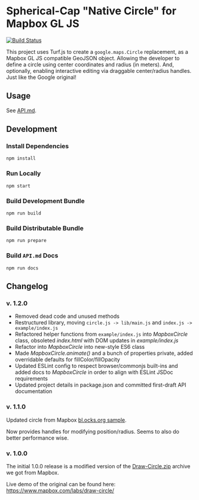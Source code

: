 # Spherical-Cap "Native Circle" for Mapbox GL JS

[![Build Status](https://travis-ci.org/mblomdahl/mapbox-gl-circle.svg?branch=master)](https://travis-ci.org/mblomdahl/mapbox-gl-circle)

This project uses Turf.js to create a `google.maps.Circle` replacement, as a Mapbox GL JS compatible GeoJSON object.
Allowing the developer to define a circle using center coordinates and radius (in meters). And, optionally, enabling
interactive editing via draggable center/radius handles. Just like the Google original!


## Usage

See [API.md](https://github.com/mblomdahl/mapbox-gl-circle/blob/master/API.md).


## Development

### Install Dependencies

    npm install


### Run Locally

    npm start


### Build Development Bundle 

    npm run build


### Build Distributable Bundle

    npm run prepare


### Build `API.md` Docs

    npm run docs


## Changelog

### v. 1.2.0

* Removed dead code and unused methods
* Restructured library, moving ``circle.js -> lib/main.js`` and ``index.js -> example/index.js``
* Refactored helper functions from ``example/index.js`` into *MapboxCircle* class, obsoleted *index.html* with
  DOM updates in *example/index.js*
* Refactor into *MapboxCircle* into new-style ES6 class
* Made *MapboxCircle.animate()* and a bunch of properties private, added overridable defaults for fillColor/fillOpacity
* Updated ESLint config to respect browser/commonjs built-ins and added docs to *MapboxCircle* in order to
  align with ESLint JSDoc requirements
* Updated project details in package.json and committed first-draft API documentation


### v. 1.1.0

Updated circle from Mapbox [bl.ocks.org sample](https://bl.ocks.org/ryanbaumann/d286190943d6b4eb70e65a9f76eab5a5/d3cd7cea5feed0dfddbf3705b7936ff560f668d1).

Now provides handles for modifying position/radius. Seems to also do better
performance wise.


### v. 1.0.0

The initial 1.0.0 release is a modified version of
the [Draw-Circle.zip](https://www.dropbox.com/s/ya7am28y8eugd72/Draw-Circle.zip?dl=0)
archive we got from Mapbox.

Live demo of the original can be found here:
https://www.mapbox.com/labs/draw-circle/


